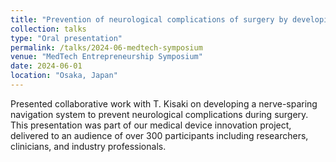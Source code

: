 ```yaml
---
title: "Prevention of neurological complications of surgery by developing a nerve-sparing navigation system"
collection: talks
type: "Oral presentation"
permalink: /talks/2024-06-medtech-symposium
venue: "MedTech Entrepreneurship Symposium"
date: 2024-06-01
location: "Osaka, Japan"
---
```


Presented collaborative work with T. Kisaki on developing a nerve-sparing navigation system to prevent neurological complications during surgery. This presentation was part of our medical device innovation project, delivered to an audience of over 300 participants including researchers, clinicians, and industry professionals.